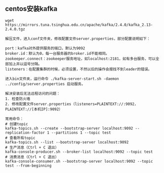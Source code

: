 ## centos安装kafka

    wget https://mirrors.tuna.tsinghua.edu.cn/apache/kafka/2.4.0/kafka_2.13-2.4.0.tgz

    解压文件，进入conf文件夹，修改配置文件server.properties，部分配置说明如下：

    port：kafka对外提供服务的端口，默认为9092
    broker.id：默认为0，每一台服务器的broker.id不能相同。
    zookeeper.connect：zookeeper服务地址，如localhost:2181，如有多台服务，可以全部加上并以逗号分隔。
    listeners：在配置集群的时候，必须设置，不然以后的操作会报找不到leader的错误。

    进入bin文件夹，运行命令 ./kafka-server-start.sh -daemon ../config/server.properties 启动服务。

    解决安装后无法远程访问的问题：
    1. 检查防火墙
    2. 修改配置文件server.properties（listeners=PLAINTEXT://:9092，PLAINTEXT://[本机IP]:9092）

    常用命令：
    # 创建topic
    kafka-topics.sh --create --bootstrap-server localhost:9092 --replication-factor 1 --partitions 1 --topic test
    # 查看所有topic
    kafka-topics.sh --list --bootstrap-server localhost:9092
    # 生产消息（Ctrl + C 退出）
    kafka-console-producer.sh --broker-list localhost:9092 --topic test
    # 消费消息（Ctrl + C 退出）
    kafka-console-consumer.sh --bootstrap-server localhost:9092 --topic test --from-beginning
    
